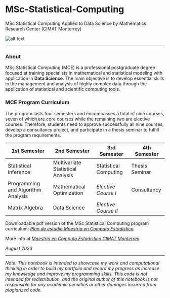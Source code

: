 # MSc-Statistical-Computing
MSc Statistical Computing Applied to Data Science by Mathematics Research Center (CIMAT Monterrey)

![alt text](https://mce.cimat.mx/sites/default/files/210927%20MCE%20banner%20slide%20web_0.jpg)

***

### About

MSc Statistical Computing (MCE) is a professional postgraduate degree focused at training specialists in mathematical and statistical modeling with application in **Data Science**. The main objective is to develop essential skills in the management and analysis of highly complex data through the application of statistical and scientific computing tools.

### MCE Program Curriculum

The program lasts four semesters and encompasses a total of nine courses, seven of which are core courses while the remaining two are elective courses. Therefore, students need to approve successfully all nine courses, develop a consultancy project, and participate in a thesis seminar to fulfill the program requirements.

| 1st Semester | 2nd Semester | 3rd Semester | 4th Semester |
|-------------|-------------|-------------|-------------|
| Statistical inference | Multivariate Statistical Analysis | Statistical Computing |  Thesis Seminar |
| Programming and Algorithm Analysis | Mathematical Optimization | *Elective Course I* |  Consultancy |
| Matrix Algebra | Data Science | *Elective Course II* |  |

Downloadable pdf version of the MSc Statistical Computing program curriculum: [*Plan de estudio Maestria en Computo Estadistico*](https://mce.cimat.mx/es/plan-estudio-mce). 

More info at [*Maestria en Computo Estadistico CIMAT Monterrey*](https://mce.cimat.mx/es). 

_August 2023_

  ***

_Note: This notebook is intended to showcase my work and computational thinking in order to build my portfolio and record my progress as increase my knowledge and improve my programming skills. This code is not intended for redistribution, and the original author of this notebook is not responsible for any academic penalties or other damages incurred from plagiarized code._

